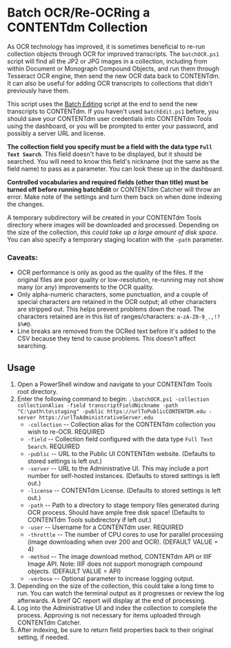 # Batch OCR/Re-OCRing a CONTENTdm Collection
As OCR technology has improved, it is sometimes beneficial to re-run collection objects through OCR for improved transcripts. The `batchOCR.ps1` script will find all the JP2 or JPG images in a collection, including from within Document or Monograph Compound Objects, and run them through Tesseract OCR engine, then send the new OCR data back to CONTENTdm. It can also be useful for adding OCR transcripts to collections that didn't previously have them.

This script uses the [Batch Editing](batchEdit.md) script at the end to send the new transcripts to CONTENTdm. If you haven't used `batchEdit.ps1` before, you should save your CONTENTdm user credentials into CONTENTdm Tools using the dashboard, or you will be prompted to enter your password, and possibly a server URL and license.

**The collection field you specify must be a field with the data type `Full Text Search`**. This field doesn't have to be displayed, but it should be searched. You will need to know this field's nickname (not the same as the field name) to pass as a parameter. You can look these up in the dashboard.

**Controlled vocabularies and required fields (other than title) must be turned off before running batchEdit** or CONTENTdm Catcher will throw an error. Make note of the settings and turn them back on when done indexing the changes.

A temporary subdirectory will be created in your CONTENTdm Tools directory where images will be downloaded and processed. Depending on the size of the collection, *this could take up a large amount of disk space*. You can also specify a temporary staging location with the `-path` parameter.

### Caveats:
  * OCR performance is only as good as the quality of the files. If the original files are poor quality or low-resolution, re-running may not show many (or any) improvements to the OCR quality.
  * Only alpha-numeric characters, some punctuation, and a couple of special characters are retained in the OCR output; all other characters are stripped out. This helps prevent problems down the road. The characters retained are in this list of ranges/characters: `a-zA-Z0-9_.,!?$%#@`.
  * Line breaks are removed from the OCRed text before it's added to the CSV because they tend to cause problems. This doesn't affect searching.

## Usage
1. Open a PowerShell window and navigate to your CONTENTdm Tools root directory.
2. Enter the following command to begin: `.\batchOCR.ps1 -collection collectionAlias -field transcriptFieldNickname -path "C:\path\to\staging" -public https://urlToPublicCONTENTDM.edu -server https://urlToAdministrativeServer.edu`
    - `-collection` -- Collection alias for the CONTENTdm collection you wish to re-OCR. REQUIRED
    - `-field` -- Collection field configured with the data type `Full Text Search`. REQUIRED
    - `-public` -- URL to the Public UI CONTENTdm website. (Defaults to stored settings is left out.)
    - `-server` -- URL to the Administrative UI. This may include a port number for self-hosted instances. (Defaults to stored settings is left out.)
    - `-license` -- CONTENTdm License. (Defaults to stored settings is left out.)
    - `-path` -- Path to a directory to stage tempory files generated during OCR process. Should have ample free disk space! (Defaults to CONTENTdm Tools subdirectory if left out.)
    - `-user` -- Username for a CONTENTdm user. REQUIRED
    - `-throttle` -- The number of CPU cores to use for parallel processing (image downloading when over 200 and OCR). (DEFAULT VALUE = 4)
    - `-method` -- The image download method, CONTENTdm API or IIIF Image API. Note: IIIF does not support monograph compound objects. (DEFAULT VALUE = API)
    - `-verbose` -- Optional parameter to increase logging output.
3. Depending on the size of the collection, this could take a long time to run. You can watch the terminal output as it progresses or review the log afterwards. A breif QC report will display at the end of processing.
4. Log into the Administrative UI and index the collection to complete the process. Approving is not necessary for items uploaded through CONTENTdm Catcher.
5. After indexing, be sure to return field properties back to their original setting, if needed.